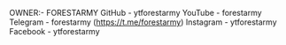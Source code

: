 OWNER:- FORESTARMY
GitHub - ytforestarmy
YouTube - forestarmy 
Telegram - forestarmy (https://t.me/forestarmy)
Instagram - ytforestarmy 
Facebook - ytforestarmy 

